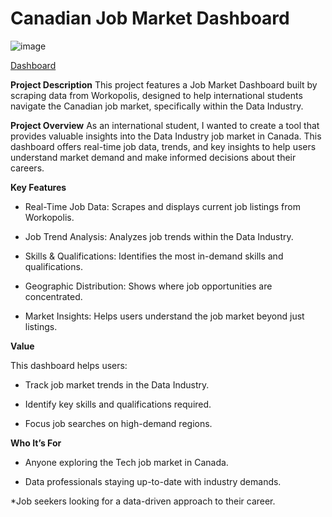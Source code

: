 # Canadian Job Market Dashboard
![image](https://github.com/user-attachments/assets/449047c7-110d-4e16-baef-95c4228da6c8)

[Dashboard](https://public.tableau.com/app/profile/rakshit.mitra/viz/CanadianDataJobsNavigator/Dashboard1)   

**Project Description**
This project features a Job Market Dashboard built by scraping data from Workopolis, designed to help international students navigate the Canadian job market, specifically within the Data Industry.

**Project Overview**
As an international student, I wanted to create a tool that provides valuable insights into the Data Industry job market in Canada. This dashboard offers real-time job data, trends, and key insights to help users understand market demand and make informed decisions about their careers.

**Key Features**
* Real-Time Job Data: Scrapes and displays current job listings from Workopolis.

* Job Trend Analysis: Analyzes job trends within the Data Industry.

* Skills & Qualifications: Identifies the most in-demand skills and qualifications.

* Geographic Distribution: Shows where job opportunities are concentrated.

* Market Insights: Helps users understand the job market beyond just listings.

**Value**    

This dashboard helps users:

 * Track job market trends in the Data Industry.

 * Identify key skills and qualifications required.

 * Focus job searches on high-demand regions.

**Who It’s For**
* Anyone exploring the Tech job market in Canada.

* Data professionals staying up-to-date with industry demands.

*Job seekers looking for a data-driven approach to their career.
